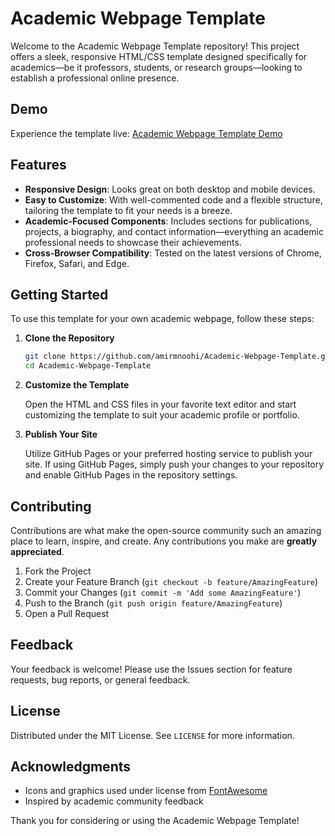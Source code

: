 
# Academic Webpage Template

Welcome to the Academic Webpage Template repository! This project offers a sleek, responsive HTML/CSS template designed specifically for academics—be it professors, students, or research groups—looking to establish a professional online presence.

## Demo

Experience the template live: [Academic Webpage Template Demo](https://amirmnoohi.github.io/Academic-Webpage-Template/)

## Features

- **Responsive Design**: Looks great on both desktop and mobile devices.
- **Easy to Customize**: With well-commented code and a flexible structure, tailoring the template to fit your needs is a breeze.
- **Academic-Focused Components**: Includes sections for publications, projects, a biography, and contact information—everything an academic professional needs to showcase their achievements.
- **Cross-Browser Compatibility**: Tested on the latest versions of Chrome, Firefox, Safari, and Edge.

## Getting Started

To use this template for your own academic webpage, follow these steps:

1. **Clone the Repository**

   ```bash
   git clone https://github.com/amirmnoohi/Academic-Webpage-Template.git
   cd Academic-Webpage-Template
   ```

2. **Customize the Template**

   Open the HTML and CSS files in your favorite text editor and start customizing the template to suit your academic profile or portfolio.

3. **Publish Your Site**

   Utilize GitHub Pages or your preferred hosting service to publish your site. If using GitHub Pages, simply push your changes to your repository and enable GitHub Pages in the repository settings.

## Contributing

Contributions are what make the open-source community such an amazing place to learn, inspire, and create. Any contributions you make are **greatly appreciated**.

1. Fork the Project
2. Create your Feature Branch (`git checkout -b feature/AmazingFeature`)
3. Commit your Changes (`git commit -m 'Add some AmazingFeature'`)
4. Push to the Branch (`git push origin feature/AmazingFeature`)
5. Open a Pull Request

## Feedback

Your feedback is welcome! Please use the Issues section for feature requests, bug reports, or general feedback.

## License

Distributed under the MIT License. See `LICENSE` for more information.

## Acknowledgments

- Icons and graphics used under license from [FontAwesome](https://fontawesome.com/)
- Inspired by academic community feedback

Thank you for considering or using the Academic Webpage Template!
